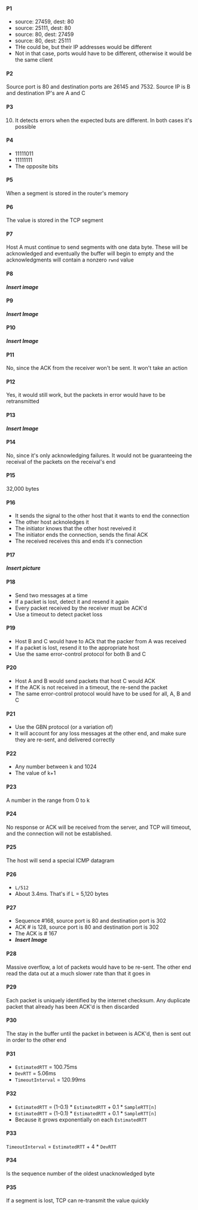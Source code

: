 #### P1
- source: 27459, dest: 80
- source: 25111, dest: 80
- source: 80, dest: 27459
- source: 80, dest: 25111
- THe could be, but their IP addresses would be different
- Not in that case, ports would have to be different, otherwise it would be the same client

#### P2
Source port is 80 and destination ports are 26145 and 7532. Source IP is B and destination IP's are A and C

#### P3
00000010. It detects errors when the expected buts are different. In both cases it's possible

#### P4
- 11111011
- 11111111
- The opposite bits

#### P5
When a segment is stored in the router's memory

#### P6
The value is stored in the TCP segment

#### P7
Host A must continue to send segments with one data byte. These will be acknowledged and eventually the buffer will begin to empty and the acknowledgments will contain a nonzero `rwnd` value

#### P8
***Insert image***

#### P9
***Insert Image***

#### P10
***Insert Image***

#### P11
No, since the ACK from the receiver won't be sent. It won't take an action

#### P12
Yes, it would still work, but the packets in error would have to be retransmitted

#### P13
***Insert Image***

#### P14
No, since it's only acknowledging failures. It would not be guaranteeing the receival of the packets on the receival's end

#### P15
32,000 bytes

#### P16
- It sends the signal to the other host that it wants to end the connection
- The other host acknoledges it
- The initiator knows that the other host reveived it
- The initiator ends the connection, sends the final ACK
- The received receives this and ends it's connection

#### P17
***Insert picture***

#### P18
- Send two messages at a time
- If a packet is lost, detect it and resend it again
- Every packet received by the receiver must be ACK'd
- Use a timeout to detect packet loss

#### P19
- Host B and C would have to ACk that the packer from A was received
- If a packet is lost, resend it to the appropriate host
- Use the same error-control protocol for both B and C

#### P20
- Host A and B would send packets that host C would ACK
- If the ACK is not received in a timeout, the re-send the packet
- The same error-control protocol would have to be used for all, A, B and C

#### P21
- Use the GBN protocol (or a variation of)
- It will account for any loss messages at the other end, and make sure they are re-sent, and delivered correctly

#### P22
- Any number between k and 1024
- The value of k+1

#### P23
A number in the range from 0 to k

#### P24
No response or ACK will be received from the server, and TCP will timeout, and the connection will not be established.

#### P25
The host will send a special ICMP datagram

#### P26
- `L/512`
- About 3.4ms. That's if L = 5,120 bytes

#### P27
- Sequence #168, source port is 80 and destination port is 302
- ACK # is 128, source port is 80 and destination port is 302
- The ACK is # 167
- ***Insert Image***

#### P28
Massive overflow, a lot of packets would have to be re-sent. The other end read the data out at a much slower rate than that it goes in

#### P29
Each packet is uniquely identified by the internet checksum. Any duplicate packet that already has been ACK'd is then discarded

#### P30
The stay in the buffer until the packet in between is ACK'd, then is sent out in order to the other end

#### P31
- `EstimatedRTT` = 100.75ms
- `DevRTT` = 5.06ms
- `TimeoutInterval` = 120.99ms

#### P32
- `EstimatedRTT` = (1-0.1) * `EstimatedRTT` + 0.1 * `SampleRTT[n]`
- `EstimatedRTT` = (1-0.1) * `EstimatedRTT` + 0.1 * `SampleRTT[n]`
- Because it grows exponentially on each `EstimatedRTT`

#### P33
`TimeoutInterval` = `EstimatedRTT` + 4 * `DevRTT`

#### P34
Is the sequence number of the oldest unacknowledged byte

#### P35
If a segment is lost, TCP can re-transmit the value quickly
